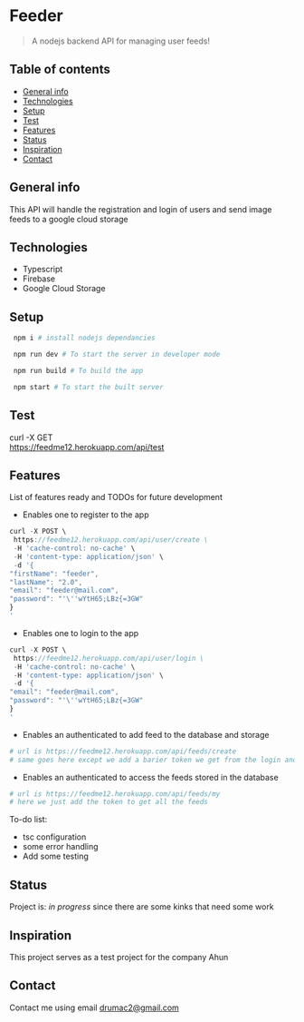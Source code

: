 # Feeder
> A nodejs backend API for managing user feeds!

## Table of contents
* [General info](#general-info)
* [Technologies](#technologies)
* [Setup](#setup)
* [Test](#test)
* [Features](#features)
* [Status](#status)
* [Inspiration](#inspiration)
* [Contact](#contact)

## General info
This API will handle the registration and login of users and send image feeds to a google cloud storage

## Technologies
* Typescript
* Firebase
* Google Cloud Storage

## Setup
   ```sh
    npm i # install nodejs dependancies

    npm run dev # To start the server in developer mode

    npm run build # To build the app

    npm start # To start the built server
   
   ```

## Test

curl -X GET \
 https://feedme12.herokuapp.com/api/test



## Features
List of features ready and TODOs for future development
* Enables one to register to the app
```js
curl -X POST \
 https://feedme12.herokuapp.com/api/user/create \
 -H 'cache-control: no-cache' \
 -H 'content-type: application/json' \
 -d '{
"firstName": "feeder",
"lastName": "2.0",
"email": "feeder@mail.com",
"password": "'\''wYtH65;LBz{=3GW"
}
'
```

* Enables one to login to the app

```js
curl -X POST \
 https://feedme12.herokuapp.com/api/user/login \
 -H 'cache-control: no-cache' \
 -H 'content-type: application/json' \
 -d '{
"email": "feeder@mail.com",
"password": "'\''wYtH65;LBz{=3GW"
}
'

```

* Enables an authenticated to add feed to the database and storage
```sh
# url is https://feedme12.herokuapp.com/api/feeds/create
# same goes here except we add a barier token we get from the login and add a file mapped as image and a caption mapped as caption
```
* Enables an authenticated to access the feeds stored in the database
```sh
# url is https://feedme12.herokuapp.com/api/feeds/my
# here we just add the token to get all the feeds
```
To-do list:
* tsc configuration
* some error handling
* Add some testing

## Status
Project is: _in progress_ since there are some kinks that need some work

## Inspiration
This project serves as a test project for the company Ahun

## Contact
Contact me using email drumac2@gmail.com